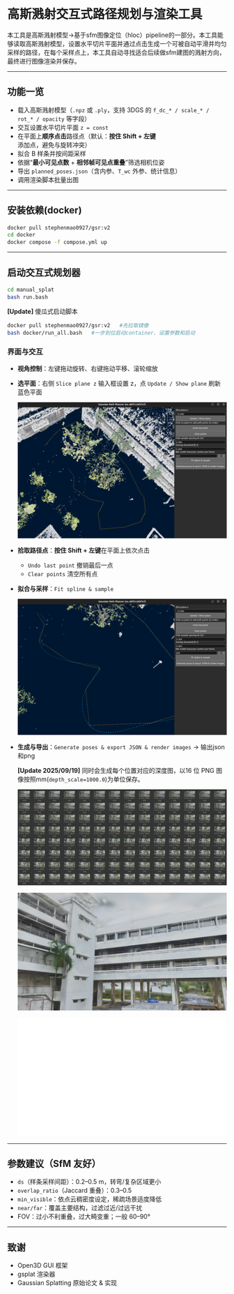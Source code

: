 # 高斯溅射交互式路径规划与渲染工具

本工具是高斯溅射模型→基于sfm图像定位（hloc）pipeline的一部分。本工具能够读取高斯溅射模型，设置水平切片平面并通过点击生成一个可被自动平滑并均匀采样的路径，在每个采样点上，本工具自动寻找适合后续做sfm建图的溅射方向，最终进行图像渲染并保存。

---

## 功能一览
- 载入高斯溅射模型（`.npz` 或 `.ply`，支持 3DGS 的 `f_dc_* / scale_* / rot_* / opacity` 等字段）
- 交互设置水平切片平面 `z = const`
- 在平面上**顺序点击**路径点（默认：**按住 Shift + 左键**添加点，避免与旋转冲突）
- 拟合 B 样条并按间距采样
- 依据“**最小可见点数** + **相邻帧可见点重叠**”筛选相机位姿
- 导出 `planned_poses.json`（含内参、`T_wc` 外参、统计信息）
- 调用渲染脚本批量出图

---

## 安装依赖(docker)
```bash
docker pull stephenmao0927/gsr:v2
cd docker
docker compose -f compose.yml up
```

---

## 启动交互式规划器
```bash
cd manual_splat
bash run.bash
```

**[Update]** 傻瓜式启动脚本

```bash
docker pull stephenmao0927/gsr:v2   #先拉取镜像
bash docker/run_all.bash   #一步到位启动container、设置参数和启动
```

### 界面与交互

- **视角控制**：左键拖动旋转、右键拖动平移、滚轮缩放  

- **选平面**：右侧 `Slice plane z` 输入框设置 z，点 `Update / Show plane` 刷新蓝色平面 

  ![image-20250918155324574](./images/image-20250702170358302.png)

- **拾取路径点**：**按住 Shift + 左键**在平面上依次点击  
  
  - `Undo last point` 撤销最后一点  
  - `Clear points` 清空所有点  
  
- **拟合与采样**：`Fit spline & sample`

  ![image-20250918155435842](./images/image-20250918155435842.png)

- **生成与导出**：`Generate poses & export JSON & render images` → 输出json和png

  **[Update 2025/09/19]** 同时会生成每个位置对应的深度图，以16 位 PNG 图像按照mm(`depth_scale=1000.0`)为单位保存。

  ![image-20250918155820867](./images/image-20250918155820867.png)
  
  ![image-20250918160639251](./images/frame_0007.png)
  
  ![image-20250918160639251](./images/frame_0007_d.png)

---

## 参数建议（SfM 友好）

- `ds`（样条采样间距）：0.2–0.5 m，转弯/复杂区域更小  
- `overlap_ratio`（Jaccard 重叠）：0.3–0.5  
- `min_visible`：依点云稠密度设定，稀疏场景适度降低  
- `near/far`：覆盖主要结构，过滤过近/过远干扰  
- FOV：过小不利重叠，过大畸变重；一般 60–90°

---

## 致谢
- Open3D GUI 框架
- gsplat 渲染器
- Gaussian Splatting 原始论文 & 实现
